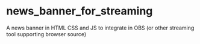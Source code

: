 # news_banner_for_streaming
A news banner in HTML CSS and JS to integrate in OBS (or other streaming tool supporting browser source)
